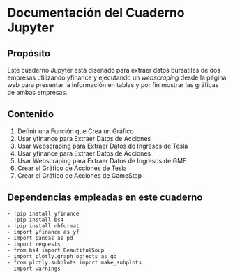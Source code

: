 # Documentación del Cuaderno Jupyter

## Propósito

Este cuaderno Jupyter está diseñado para extraer datos bursatiles de dos empresas utilizando yfinance y ejecutando un *webscraping* desde la página web para presentar la
información en tablas y por fin mostrar las gráficas de ambas empresas.

## Contenido

1. Definir una Función que Crea un Gráfico
2. Usar yfinance para Extraer Datos de Acciones
3. Usar Webscraping para Extraer Datos de Ingresos de Tesla
4. Usar yfinance para Extraer Datos de Acciones
5. Usar Webscraping para Extraer Datos de Ingresos de GME
6. Crear el Gráfico de Acciones de Tesla
7. Crear el Gráfico de Acciones de GameStop 

## Dependencias empleadas en este cuaderno

    - !pip install yfinance
    - !pip install bs4
    - !pip install nbformat
    - import yfinance as yf
    - import pandas as pd
    - import requests
    - from bs4 import BeautifulSoup
    - import plotly.graph_objects as go
    - from plotly.subplots import make_subplots
    - import warnings
